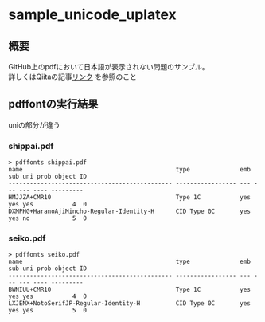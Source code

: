 # sample_unicode_uplatex

## 概要
GitHub上のpdfにおいて日本語が表示されない問題のサンプル。  
詳しくはQiitaの記事[リンク](https://qiita.com/nisshy82/items/2c403e8787cf551255a1) を参照のこと

## pdffontの実行結果
uniの部分が違う
### shippai.pdf
```shell
> pdffonts shippai.pdf
name                                           type              emb sub uni prob object ID
---------------------------------------------- ----------------- --- --- --- ---- ---------
HMJJZA+CMR10                                   Type 1C           yes yes yes           4  0
DXMPHG+HaranoAjiMincho-Regular-Identity-H      CID Type 0C       yes yes no            5  0
```

### seiko.pdf
```shell
> pdffonts seiko.pdf
name                                           type              emb sub uni prob object ID
---------------------------------------------- ----------------- --- --- --- ---- ---------
BWNIUU+CMR10                                   Type 1C           yes yes yes           4  0
LXJENX+NotoSerifJP-Regular-Identity-H          CID Type 0C       yes yes yes           5  0
```
